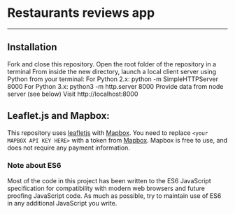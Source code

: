 # Restaurants reviews app
---

## Installation
Fork and close this repository.
Open the root folder of the repository in a terminal
From inside the new directory, launch a local client server using Python from your terminal:
For Python 2.x: python -m SimpleHTTPServer 8000
For Python 3.x: python3 -m http.server 8000
Provide data from node server (see below)
Visit http://localhost:8000


## Leaflet.js and Mapbox:

This repository uses [leafletjs](https://leafletjs.com/) with [Mapbox](https://www.mapbox.com/). You need to replace `<your MAPBOX API KEY HERE>` with a token from [Mapbox](https://www.mapbox.com/). Mapbox is free to use, and does not require any payment information. 

### Note about ES6

Most of the code in this project has been written to the ES6 JavaScript specification for compatibility with modern web browsers and future proofing JavaScript code. As much as possible, try to maintain use of ES6 in any additional JavaScript you write. 



